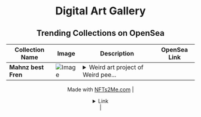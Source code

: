 <div align="center">

# Digital Art Gallery

## Trending Collections on OpenSea

| Collection Name                       | Image                                                                                     | Description                       | OpenSea Link                                                                                          |
|---------------------------------------|-------------------------------------------------------------------------------------------|-----------------------------------|--------------------------------------------------------------------------------------------------------|
| **Mahnz best Fren** | ![Image](https://i.seadn.io/s/raw/files/fca81cc00dc1b6348a40bc9071cf97b3.webp?w=500&auto=format?w=200&auto=format) | <details><summary>Weird art project of Weird pee...</summary>Weird art project of Weird peepz and their weird thingz

Made with [NFTs2Me.com](https://nfts2me.com/)</details> | <details><summary>Link</summary>[Mahnz best Fren](https://opensea.io/collection/mahnz-best-fren)</details> |

</div>